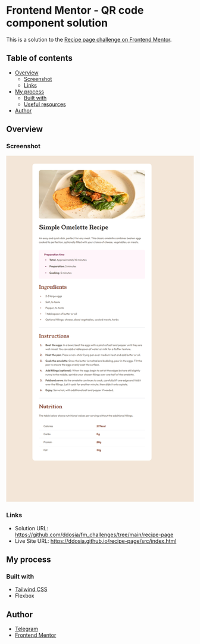 # Frontend Mentor - QR code component solution

This is a solution to the [Recipe page challenge on Frontend Mentor](https://www.frontendmentor.io/challenges/recipe-page-KiTsR8QQKm).

## Table of contents

- [Overview](#overview)
  - [Screenshot](#screenshot)
  - [Links](#links)
- [My process](#my-process)
  - [Built with](#built-with)
  - [Useful resources](#useful-resources)
- [Author](#author)

## Overview

### Screenshot

![Screenshot](./screenshot.png)

### Links

- Solution URL: https://github.com/ddosia/fm_challenges/tree/main/recipe-page
- Live Site URL: https://ddosia.github.io/recipe-page/src/index.html

## My process

### Built with

- [Tailwind CSS](https://tailwindcss.com/)
- Flexbox

## Author

- [Telegram](https://t.me/ddosia)
- [Frontend Mentor](https://www.frontendmentor.io/profile/ddosia)
